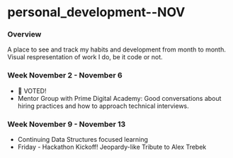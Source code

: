 # personal_development--NOV

### Overview

A place to see and track my habits and development from month to month. Visual respresentation of work I do, be it code or not.

### Week November 2 - November 6

- 🎉 VOTED! 
- Mentor Group with Prime Digital Academy: Good conversations about hiring practices and how to approach technical interviews.

### Week November 9 - November 13

- Continuing Data Structures focused learning
- Friday - Hackathon Kickoff! Jeopardy-like Tribute to Alex Trebek
